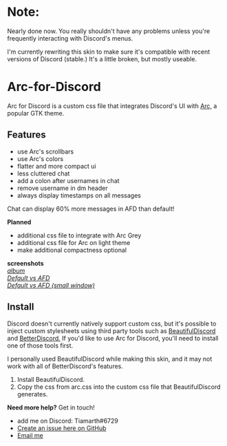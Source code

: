 # Note:

Nearly done now. You really shouldn't have any problems unless you're frequently interacting with Discord's menus.

I'm currently rewriting this skin to make sure it's compatible with recent versions of Discord (stable.) It's a little broken, but mostly useable.

# Arc-for-Discord

Arc for Discord is a custom css file that integrates Discord's UI with [Arc,](https://github.com/NicoHood/arc-theme) a popular GTK theme.

## Features

- use Arc's scrollbars
- use Arc's colors
- flatter and more compact ui
- less cluttered chat
- add a colon after usernames in chat
- remove username in dm header
- always display timestamps on all messages

Chat can display 60% more messages in AFD than default!

**Planned**

- additional css file to integrate with Arc Grey
- additional css file for Arc on light theme
- make additional compactness optional

**screenshots**  
[*album*](https://imgur.com/a/Vo8j4)  
[*Default vs AFD*](https://i.imgur.com/YRYbkKd.png)  
[*Default vs AFD (small window)*](https://i.imgur.com/PGEVOX0.png)

## Install

Discord doesn't currently natively support custom css, but it's possible to inject custom stylesheets using third party tools such as [BeautifulDiscord](https://github.com/leovoel/BeautifulDiscord) and [BetterDiscord.](https://github.com/jiiks/betterdiscordapp) If you'd like to use Arc for Discord, you'll need to install one of those tools first.

I personally used BeautifulDiscord while making this skin, and it may not work with all of BetterDiscord's features.

1. Install BeautifulDiscord.
2. Copy the css from arc.css into the custom css file that BeautifulDiscord generates.

**Need more help?** Get in touch!
- add me on Discord: Tiamarth#6729
- [Create an issue here on GitHub](https://github.com/Tiamarth/Arc-for-Discord/issues/new)
- [Email me](mailto:tiabusy@gmail.com)
